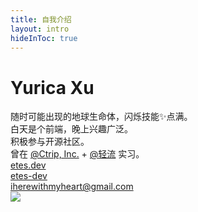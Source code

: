 ```yaml
---
title: 自我介绍
layout: intro
hideInToc: true
---
```


# Yurica Xu

<div class="leading-8 opacity-80">
随时可能出现的地球生命体，闪烁技能✨点满。<br>
白天是个前端，晚上兴趣广泛。<br>
积极参与开源社区。<br>
曾在 <a href="https://github.com/ctripcorp" target="_blank">@Ctrip, Inc.</a> + <a href="http://qingflow.com" target="_blank">@轻流</a> 实习。<br>
</div>

<div my-10 w-min grid="~ cols-[40px_1fr] gap-y4" items-center justify-center>
  <div i-ri-user-3-line op50 ma text-xl/>
  <div><a href="https://etes.dev" target="_blank">etes.dev</a></div>
  <div i-ri-github-line op50 ma text-xl/>
  <div><a href="https://github.com/etes-dev" target="_blank">etes-dev</a></div>
  <div i-ri-mail-line op50 ma text-xl/>
  <div><a href="mailto:iherewithmyheart@gmail.com" target="_blank">iherewithmyheart@gmail.com</a></div>
</div>

<img src="https://avatars.githubusercontent.com/u/56076317" rounded-full w-40 abs-tr mt-16 mr-12/>

<div flex="~ gap2">

</div>
